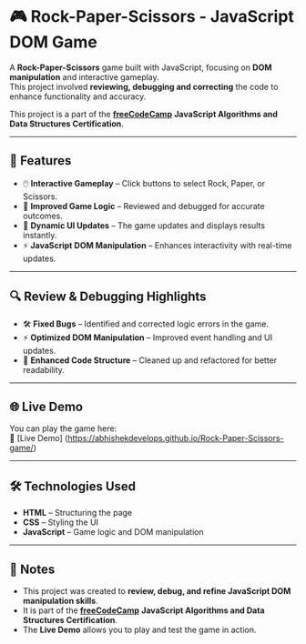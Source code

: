 # 🎮 Rock-Paper-Scissors - JavaScript DOM Game

A **Rock-Paper-Scissors** game built with JavaScript, focusing on **DOM manipulation** and interactive gameplay.  
This project involved **reviewing, debugging and correcting** the code to enhance functionality and accuracy.

This project is a part of the **[freeCodeCamp](https://www.freecodecamp.org/)** **JavaScript Algorithms and Data Structures Certification**.

---

## 🚀 Features
- 🖱️ **Interactive Gameplay** – Click buttons to select Rock, Paper, or Scissors.
- 🧠 **Improved Game Logic** – Reviewed and debugged for accurate outcomes.
- 🎨 **Dynamic UI Updates** – The game updates and displays results instantly.
- ⚡ **JavaScript DOM Manipulation** – Enhances interactivity with real-time updates.

---

## 🔍 Review & Debugging Highlights
- 🛠️ **Fixed Bugs** – Identified and corrected logic errors in the game.
- ⚡ **Optimized DOM Manipulation** – Improved event handling and UI updates.
- 🎯 **Enhanced Code Structure** – Cleaned up and refactored for better readability.

---

## 🌐 Live Demo
You can play the game here:  
🔗 [Live Demo] (https://abhishekdevelops.github.io/Rock-Paper-Scissors-game/)

---

## 🛠️ Technologies Used
- **HTML** – Structuring the page  
- **CSS** – Styling the UI  
- **JavaScript** – Game logic and DOM manipulation  

---

## 📝 Notes
- This project was created to **review, debug, and refine JavaScript DOM manipulation skills**.
- It is part of the **[freeCodeCamp](https://www.freecodecamp.org/)** **JavaScript Algorithms and Data Structures Certification**.
- The **Live Demo** allows you to play and test the game in action.
